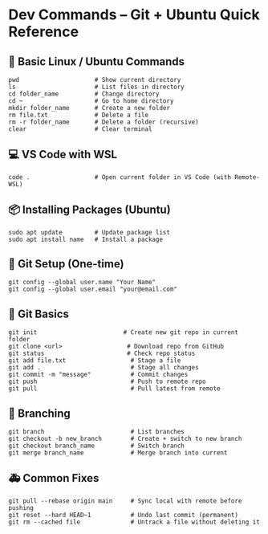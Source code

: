 # Dev Commands – Git + Ubuntu Quick Reference

## 🌱 Basic Linux / Ubuntu Commands
```
pwd                     # Show current directory
ls                      # List files in directory
cd folder_name          # Change directory
cd ~                    # Go to home directory
mkdir folder_name       # Create a new folder
rm file.txt             # Delete a file
rm -r folder_name       # Delete a folder (recursive)
clear                   # Clear terminal
```

## 💻 VS Code with WSL
```
code .                  # Open current folder in VS Code (with Remote-WSL)
```

## 📦 Installing Packages (Ubuntu)
```
sudo apt update         # Update package list
sudo apt install name   # Install a package
```

## 🔧 Git Setup (One-time)
```
git config --global user.name "Your Name"
git config --global user.email "your@email.com"
```

## 📂 Git Basics
```
git init                        # Create new git repo in current folder
git clone <url>                  # Download repo from GitHub
git status                       # Check repo status
git add file.txt                  # Stage a file
git add .                         # Stage all changes
git commit -m "message"           # Commit changes
git push                          # Push to remote repo
git pull                          # Pull latest from remote
```

## 🌿 Branching
```
git branch                        # List branches
git checkout -b new_branch        # Create + switch to new branch
git checkout branch_name          # Switch branch
git merge branch_name             # Merge branch into current
```

## 🚑 Common Fixes
```
git pull --rebase origin main     # Sync local with remote before pushing
git reset --hard HEAD~1           # Undo last commit (permanent)
git rm --cached file              # Untrack a file without deleting it
```
